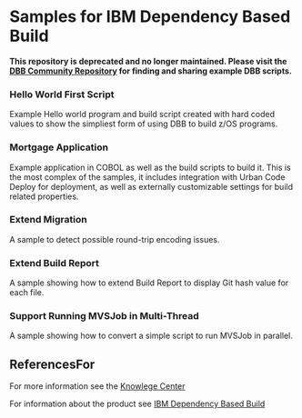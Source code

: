 # Samples for IBM Dependency Based Build
**This repository is deprecated and no longer maintained. Please visit the [DBB Community Repository](https://github.com/IBM/dbb) for finding and sharing example DBB scripts.**

### Hello World First Script  
Example Hello world program and build script created with hard coded values to show the simpliest form of using DBB to build z/OS programs.

### Mortgage Application
Example application in COBOL as well as the build scripts to build it.  This is the most complex of the samples, it includes integration with Urban Code Deploy for deployment, as well as externally customizable settings for build related properties.

### Extend Migration 
A sample to detect possible round-trip encoding issues.

### Extend Build Report
A sample showing how to extend Build Report to display Git hash value for each file.

### Support Running MVSJob in Multi-Thread
A sample showing how to convert a simple script to run MVSJob in parallel.

## ReferencesFor
For more information see the [Knowlege Center](https://www.ibm.com/support/knowledgecenter/SS6T76_1.0.0/welcome.html)

For information about the product see [IBM Dependency Based Build](https://developer.ibm.com/mainframe/products/ibm-dependency-based-build/)
